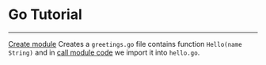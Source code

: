 # Go Tutorial

---

[Create module](https://go.dev/doc/tutorial/create-module) Creates a `greetings.go` file contains function `Hello(name String)` and in [call module code](https://go.dev/doc/tutorial/call-module-code) we import it into `hello.go`.
